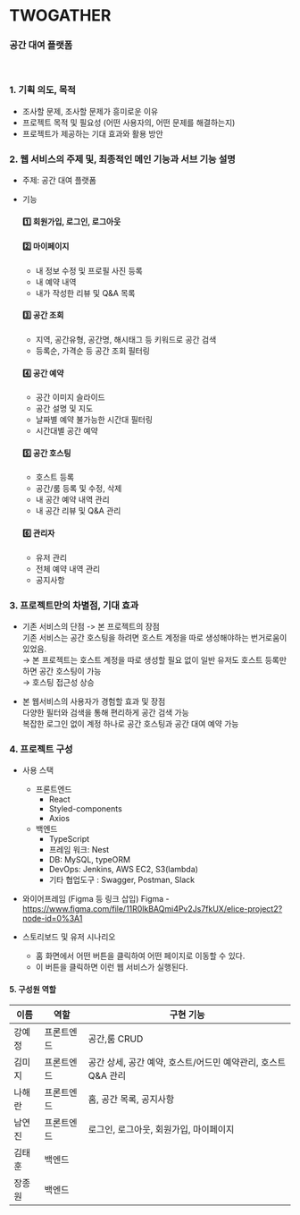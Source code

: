 # **TWOGATHER**

### **공간 대여 플랫폼**

<br>

### 1. 기획 의도, 목적

- 조사할 문제, 조사할 문제가 흥미로운 이유
- 프로젝트 목적 및 필요성 (어떤 사용자의, 어떤 문제를 해결하는지)
- 프로젝트가 제공하는 기대 효과와 활용 방안

### 2. 웹 서비스의 주제 및, 최종적인 메인 기능과 서브 기능 설명

- 주제: 공간 대여 플랫폼

- 기능
  #### 1️⃣ 회원가입, 로그인, 로그아웃
  #### 2️⃣ 마이페이지
    - 내 정보 수정 및 프로필 사진 등록
    - 내 예약 내역
    - 내가 작성한 리뷰 및 Q&A 목록
  #### 3️⃣ 공간 조회
    - 지역, 공간유형, 공간명, 해시태그 등 키워드로 공간 검색
    - 등록순, 가격순 등 공간 조회 필터링
  #### 4️⃣ 공간 예약
    - 공간 이미지 슬라이드
    - 공간 설명 및 지도
    - 날짜별 예약 불가능한 시간대 필터링
    - 시간대별 공간 예약
  #### 5️⃣ 공간 호스팅
    - 호스트 등록
    - 공간/룸 등록 및 수정, 삭제
    - 내 공간 예약 내역 관리
    - 내 공간 리뷰 및 Q&A 관리
  #### 6️⃣ 관리자
    - 유저 관리
    - 전체 예약 내역 관리
    - 공지사항

### 3. 프로젝트만의 차별점, 기대 효과

- 기존 서비스의 단점 -> 본 프로젝트의 장점  
  기존 서비스는 공간 호스팅을 하려면 호스트 계정을 따로 생성해야하는 번거로움이 있었음.  
  → 본 프로젝트는 호스트 계정을 따로 생성할 필요 없이 일반 유저도 호스트 등록만 하면 공간 호스팅이 가능  
  → 호스팅 접근성 상승
 
- 본 웹서비스의 사용자가 경험할 효과 및 장점  
  다양한 필터와 검색을 통해 편리하게 공간 검색 가능  
  복잡한 로그인 없이 계정 하나로 공간 호스팅과 공간 대여 예약 가능  


### 4. 프로젝트 구성

- 사용 스택  
  - 프론트엔드  
    - React  
    - Styled-components  
    - Axios  
  - 백엔드
    - TypeScript
    - 프레임 워크: Nest
    - DB: MySQL, typeORM
    - DevOps: Jenkins, AWS EC2, S3(lambda)
    - 기타 협업도구 : Swagger, Postman, Slack
- 와이어프레임 (Figma 등 링크 삽입)
  Figma - https://www.figma.com/file/11R0lkBAQmi4Pv2Js7fkUX/elice-project2?node-id=0%3A1

- 스토리보드 및 유저 시나리오
  - 홈 화면에서 어떤 버튼을 클릭하여 어떤 페이지로 이동할 수 있다.
  - 이 버튼을 클릭하면 이런 웹 서비스가 실행된다.

#### 5. 구성원 역할

| 이름 | 역할 | 구현 기능 |
| ---- | ---- | --------- |
|강예정|프론트엔드|공간,룸 CRUD|
|김미지|프론트엔드|공간 상세, 공간 예약, 호스트/어드민 예약관리, 호스트 Q&A 관리|
|나해란|프론트엔드|홈, 공간 목록, 공지사항|
|남연진|프론트엔드|로그인, 로그아웃, 회원가입, 마이페이지|
|김태훈| 백엔드 |           |
|장종원| 백엔드 |           |
